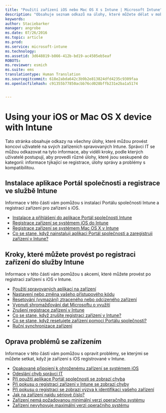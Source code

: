 ```yaml
---
title: "Použití zařízení iOS nebo Mac OS X s Intune | Microsoft Intune"
description: "Obsahuje seznam odkazů na úlohy, které můžete dělat v mobilních zařízení s iOS nebo Mac OS X, když je zařízení registrované v Intune."
keywords: 
author: Staciebarker
manager: angrobe
ms.date: 07/26/2016
ms.topic: article
ms.prod: 
ms.service: microsoft-intune
ms.technology: 
ms.assetid: 3d648819-b866-412b-bd19-ac4505eb5eaf
ROBOTS: 
ms.reviewer: esmich
ms.suite: ems
translationtype: Human Translation
ms.sourcegitcommit: 618e2abda642c3b9b2e813824dfd4235c9309faa
ms.openlocfilehash: c91355b77850acbb76cd028bffb231e2ba1a5174


---
```


# Using your iOS or Mac OS X device with Intune

Tato stránka obsahuje odkazy na všechny úlohy, které můžou provést koncoví uživatelé na svých zařízeních spravovaných Intune. Správci IT se můžou odkazovat na tyto informace, aby viděli kroky, podle kterých uživatelé postupují, aby provedli různé úlohy, které jsou seskupené do kategorií: informace týkající se registrace, úlohy správy a problémy s kompatibilitou.

## Instalace aplikace Portál společnosti a registrace ve službě Intune

Informace v této části vám pomůžou s instalací Portálu společnosti Intune a registrací zařízení pro zařízení s iOS.

- [Instalace a přihlášení do aplikace Portál společnosti Intune](install-and-sign-in-to-the-intune-company-portal-app-ios.md)
- [Registrace zařízení se systémem iOS do Intune](enroll-your-device-in-intune-ios.md)
- [Registrace zařízení se systémem Mac OS X v Intune](enroll-your-device-in-intune-mac-os-x.md)
- [Co se stane, když nainstaluji aplikaci Portál společnosti a zaregistruji zařízení v Intune?](what-happens-if-you-install-the-Company-Portal-app-and-enroll-your-device-in-intune-ios.md)

## Kroky, které můžete provést po registraci zařízení do služby Intune

Informace v této části vám pomůžou s akcemi, které můžete provést po registraci zařízení s iOS v Intune.

- [Použití spravovaných aplikací na zařízení](use-managed-apps-on-your-device-ios.md)
- [Nastavení nebo změna vašeho přístupového kódu](set-or-change-your-passcode-ios.md)
- [Resetování (vymazání) ztraceného nebo odcizeného zařízení](reset-erase-your-lost-or-stolen-device-ios.md)
- [Vypnutí shromažďování dat Microsoftu o využití](turn-off-microsoft-usage-data-collection-ios.md)
- [Zrušení registrace zařízení v Intune](unenroll-your-device-from-intune-ios.md)
- [Co se stane, když zrušíte registraci zařízení v Intune?](what-happens-if-you-unenroll-your-device-from-intune-ios.md)
- [Co se stane, když resetujete zařízení pomocí Portálu společnosti?](what-happens-if-you-reset-your-device-using-the-company-portal-ios.md)
- [Ruční synchronizace zařízení](sync-your-device-manually-ios.md)

## Oprava problémů se zařízením

Informace v této části vám pomůžou s opravit problémy, se kterými se můžete setkat, když je zařízení s iOS registrované v Intune.

- [Opakované připojení k ohroženému zařízení se systémem iOS](how-to-reconnect-a-compromised-ios-device.md)
- [Odeslání chyb správci IT](send-errors-to-your-it-admin-ios.md)
- [Při použití aplikace Portál společnosti se zobrazí chyba](you-get-an-error-while-using-the-company-portal-app-ios.md)
- [Při pokusu o registraci zařízení v Intune se zobrazí chyby](you-see-errors-while-trying-to-enroll-your-device-in-intune-ios.md)
- [Při pokusu o registraci se zobrazí výzva k identifikaci vašeho zařízení](you-are-asked-to-identify-your-device-when-trying-to-enroll-ios.md)
- [Jak na zařízení najdu sériové číslo?](how-do-i-find-the-serial-number-on-my-device-ios.md)
- [Zařízení nemá požadovanou minimální verzi operačního systému](device-doesnt-have-the-required-minimum-operating-system-version-ios.md)
- [Zařízení nevyhovuje maximální verzi operačního systému](device-doesnt-comply-with-the-maximum-operating-system-version-ios.md)



<!--HONumber=Jul16_HO4-->


